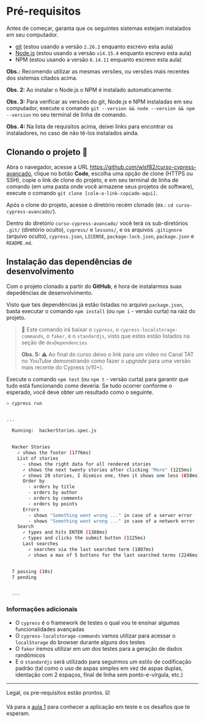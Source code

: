 # Pré-requisitos

Antes de começar, garanta que os seguintes sistemas estejam instalados em seu computador.

- [git](https://git-scm.com/) (estou usando a versão `2.26.2` enquanto escrevo esta aula)
- [Node.js](https://nodejs.org/en/) (estou usando a versão `v14.15.4` enquanto escrevo esta aula)
- NPM (estou usando a versão `6.14.11` enquanto escrevo esta aula)

**Obs.:** Recomendo utilizar as mesmas versões, ou versões mais recentes dos sistemas citados acima.

**Obs. 2:** Ao instalar o Node.js o NPM é instalado automaticamente.

**Obs. 3:** Para verificar as versões do git, Node.js e NPM instaladas em seu computador, execute o comando `git --version && node --version && npm --version` no seu terminal de linha de comando.

**Obs. 4:** Na lista de requisitos acima, deixei links para encontrar os instaladores, no caso de não tê-los instalados ainda.

## Clonando o projeto 🐑

Abra o navegador, acesse a URL https://github.com/wlsf82/curso-cypress-avancado, clique no botão **Code**, escolha uma opção de clone (HTTPS ou SSH), copie o link de clone do projeto, e em seu terminal de linha de comando (em uma pasta onde você armazene seus projetos de software), execute o comando `git clone [cole-o-link-copiado-aqui]`.

Após o clone do projeto, acesse o diretório recém clonado (ex.: `cd curso-cypress-avancado/`).

Dentro do diretório `curso-cypress-avancado/` você terá os sub-diretórios `.git/` (diretório oculto), `cypress/` e `lessons/`, e os arquivos `.gitignore` (arquivo oculto), `cypress.json`, `LICENSE`, `package-lock.json`, `package.json` e `README.md`.

## Instalação das dependências de desenvolvimento

Com o projeto clonado a partir do **GitHub**, é hora de instalarmos suas depedências de desenvolvimento.

Visto que tais dependências já estão listadas no arquivo `package.json`, basta executar o comando `npm install` (ou `npm i` - versão curta) na raiz do projeto.

> 🧙 Este comando irá baixar o `cypress`, o `cypress-localstorage-commands`, o `faker`, e o `standardjs`, visto que estes estão listados na seção de `devDependencies`.
>
> **Obs. 5:** ⚠️ Ao final do curso deixo o link para um vídeo no Canal TAT no YouTube demonstrando como fazer o _upgrade_ para uma versão mais recente do Cypress (v10+).

Execute o comando `npm test` (ou `npm t` - versão curta) para garantir que tudo está funcionando como deveria. Se tudo ocorrer conforme o esperado, você deve obter um resultado como o seguinte.

```sh
> cypress run


...

  Running:  hackerStories.spec.js                                                           (1 of 1)


  Hacker Stories
    ✓ shows the footer (1776ms)
    List of stories
      - shows the right data for all rendered stories
      ✓ shows the next twenty stories after clicking "More" (1215ms)
      ✓ shows 20 stories, I dismiss one, then it shows one less (658ms)
      Order by
        - orders by title
        - orders by author
        - orders by comments
        - orders by points
      Errors
        - shows "Something went wrong ..." in case of a server error
        - shows "Something went wrong ..." in case of a network error
    Search
      ✓ types and hits ENTER (1388ms)
      ✓ types and clicks the submit button (1125ms)
      Last searches
        ✓ searches via the last searched term (1807ms)
        ✓ shows a max of 5 buttons for the last searched terms (2246ms)


  7 passing (10s)
  7 pending


  ...
```

### Informações adicionais

- O `cypress` é o framework de testes o qual vou te ensinar algumas funcionalidades avançadas
- O `cypress-localstorage-commands` vamos utilizar para acessar o `localStorage` do browser durante alguns dos testes
- O `faker` iremos utilizar em um dos testes para a geração de dados randômicos
- E o `standardjs` será utilizado para seguirmos um estilo de codificação padrão (tal como o uso de aspas simples em vez de aspas duplas, identação com 2 espaços, final de linha sem ponto-e-vírgula, etc.)

___

Legal, os pre-requisitos estão prontos. ☑️

Vá para a [aula 1](./1.md) para conhecer a aplicação em teste e os desafios que te esperam.
